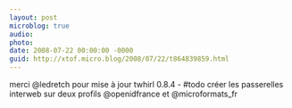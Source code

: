 ```yaml
---
layout: post
microblog: true
audio: 
photo: 
date: 2008-07-22 00:00:00 -0000
guid: http://xtof.micro.blog/2008/07/22/t864839859.html
---
```

merci @ledretch pour mise à jour twhirl 0.8.4 - #todo créer les passerelles interweb sur deux profils @openidfrance et @microformats_fr
